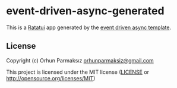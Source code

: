 # event-driven-async-generated

This is a [Ratatui] app generated by the [event driven async template].

[Ratatui]: https://ratatui.rs
[event driven async template]: https://github.com/ratatui/templates/tree/main/event-driven-async

## License

Copyright (c) Orhun Parmaksız <orhunparmaksiz@gmail.com>

This project is licensed under the MIT license ([LICENSE] or <http://opensource.org/licenses/MIT>)

[LICENSE]: ./LICENSE
